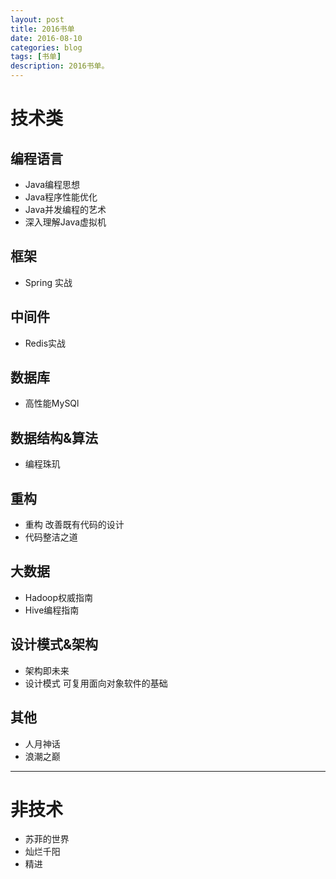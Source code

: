 ```yaml
---
layout: post
title: 2016书单
date: 2016-08-10
categories: blog
tags: [书单]
description: 2016书单。
---
```

# 技术类
## 编程语言
* Java编程思想
* Java程序性能优化
* Java并发编程的艺术
* 深入理解Java虚拟机

## 框架
* Spring 实战

## 中间件
* Redis实战

## 数据库
* 高性能MySQl

## 数据结构&算法
* 编程珠玑

## 重构
* 重构 改善既有代码的设计
* 代码整洁之道

## 大数据
* Hadoop权威指南
* Hive编程指南

## 设计模式&架构
* 架构即未来
* 设计模式 可复用面向对象软件的基础

## 其他
* 人月神话
* 浪潮之巅

***
# 非技术
* 苏菲的世界
* 灿烂千阳
* 精进
